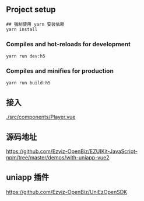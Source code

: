 ## Project setup
```
## 强制使用 yarn 安装依赖
yarn install
```

### Compiles and hot-reloads for development
```
yarn run dev:h5
```

### Compiles and minifies for production
```
yarn run build:h5
```

## 接入

[./src/components/Player.vue](./src/components/Player.vue)


## 源码地址

https://github.com/Ezviz-OpenBiz/EZUIKit-JavaScript-npm/tree/master/demos/with-uniapp-vue2


## uniapp 插件

https://github.com/Ezviz-OpenBiz/UniEzOpenSDK

